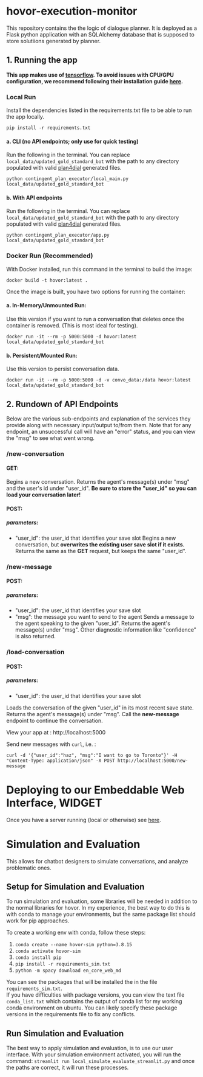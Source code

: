 
# hovor-execution-monitor

This repository contains the the logic of dialogue planner. It is deployed as a Flask python application with an SQLAlchemy database that is supposed to store solutiions generated by planner.

## 1. Running the app

**This app makes use of [tensorflow](https://www.tensorflow.org/). To avoid issues with CPU/GPU configuration, we recommend following their installation guide [here](https://www.tensorflow.org/install/pip).**

### Local Run

Install the dependencies listed in the requirements.txt file to be able to run the app locally.

  ```
pip install -r requirements.txt
  ```
#### a. CLI (no API endpoints; only use for quick testing)
Run the following in the terminal. You can replace ``local_data/updated_gold_standard_bot`` with the path to any directory populated with valid [plan4dial](https://github.com/dialogue-planning/plan4dial) generated files.
  ```
python contingent_plan_executor/local_main.py local_data/updated_gold_standard_bot
  ```

#### b. With API endpoints
Run the following in the terminal. You can replace ``local_data/updated_gold_standard_bot`` with the path to any directory populated with valid [plan4dial](https://github.com/dialogue-planning/plan4dial) generated files.
  ```
python contingent_plan_executor/app.py local_data/updated_gold_standard_bot
  ```

### Docker Run (Recommended)

With Docker installed, run this command in the terminal to build the image:

```
docker build -t hovor:latest .
```

Once the image is built, you have two options for running the container:

#### a. In-Memory/Unmounted Run:
Use this version if you want to run a conversation that deletes once the container is
removed. (This is most ideal for testing).

```
docker run -it --rm -p 5000:5000 -d hovor:latest local_data/updated_gold_standard_bot
```

#### b. Persistent/Mounted Run:
Use this version to persist conversation data.  
```
docker run -it --rm -p 5000:5000 -d -v convo_data:/data hovor:latest local_data/updated_gold_standard_bot
```

## 2. Rundown of API Endpoints
Below are the various sub-endpoints and explanation of the services they provide along with necessary input/output to/from them. Note that for any endpoint, an unsuccessful call will have an "error" status, and you can view the "msg" to see what went wrong.

### /new-conversation
#### GET:
Begins a new conversation. Returns the agent's message(s) under "msg" and the user's id under "user_id". **Be sure to store the "user_id" so you can load your conversation later!**

#### POST:
##### parameters: 
- "user_id": the user_id that identifies your save slot
Begins a new conversation, but **overwrites the existing user save slot if it exists.** 
Returns the same as the **GET** request, but keeps the same "user_id".

### /new-message
#### POST:
##### parameters:
- "user_id": the user_id that identifies your save slot
- "msg": the message you want to send to the agent
Sends a message to the agent speaking to the given "user_id". Returns the agent's message(s) under "msg". Other diagnostic information like "confidence" is also returned.

### /load-conversation
#### POST:
##### parameters:
- "user_id": the user_id that identifies your save slot

Loads the conversation of the given "user_id" in its most recent save state. Returns the agent's message(s) under "msg". Call the **new-message** endpoint to continue the conversation.

View your app at : http://localhost:5000 

Send new messages with `curl`, i.e. :
  ```
curl -d '{"user_id":"haz", "msg":"I want to go to Toronto"}' -H "Content-Type: application/json" -X POST http://localhost:5000/new-message
  ```

# Deploying to our Embeddable Web Interface, WIDGET
Once you have a server running (local or otherwise) see [here](https://github.com/dialogue-planning/widget).

# Simulation and Evaluation
This allows for chatbot designers to simulate conversations, and analyze problematic ones. 


## Setup for Simulation and Evaluation
To run simulation and evaluation, some libraries will be needed in addition to the normal libraries for hovor. In my experience, the best way to do this is with conda to manage your environments, but the same package list should work for pip approaches. 

To create a working env with conda, follow these steps:
1. `conda create --name hovor-sim python=3.8.15`
2. `conda activate hovor-sim`
3. `conda install pip`
4. `pip install -r requirements_sim.txt`
5. `python -m spacy download en_core_web_md`

You can see the packages that will be installed the in the file `requirements_sim.txt`.  
If you have difficulties with package versions, you can view the text file `conda_list.txt` which contains the output of conda list for my working conda environment on ubuntu. You can likely specify these package versions in the requirements file to fix any conflicts.

## Run Simulation and Evaluation
The best way to apply simulation and evaluation, is to use our user interface. With your simulation environment activated, you will run the command: `streamlit run local_simulate_evaluate_streamlit.py` and once the paths are correct, it will run these processes. 
